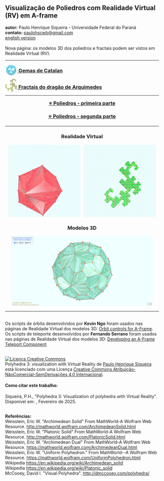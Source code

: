 <link rel="stylesheet" href="../scripts/style.css">
<meta charset="utf-8">
<link rel="icon" type="image/png" href="../catalangems/vr/salas/imagens/icone.png">
<h2>Visualização de Poliedros com Realidade Virtual (RV) em A-frame</h2>
<b>autor:</b> Paulo Henrique Siqueira - Universidade Federal do Paraná
<br><b>contato:</b> <a href="#"> paulohscwb@gmail.com </a>
<br><a href="https://paulohscwb.github.io/polyhedra3/">english version</a>
<br><br>Nova página: os modelos 3D dos poliedros e fractais podem ser vistos em Realidade Virtual (RV).
<hr>
<h3 style="margin-top:3px"><a target="_blank" href="../catalangems/pt-br/"><img src="../catalangems/vr/salas/imagens/icone.png" style="margin-bottom:-10px" width="40"> Gemas de Catalan</a></h3>
<h3 style="margin-top:3px"><a target="_blank" href="../dragon-archimedes/pt-br/"><img src="../dragon-archimedes/vr/salas/imagens/icone.png" style="margin-bottom:-10px" width="40"> Fractais do dragão de Arquimedes</a></h3>
<!--<h3 style="margin-top:3px"><a target="-blank" href="../fractal-catalan/pt-br/"><img src="../fractal-catalan/vr/salas/imagens/icone.png" style="margin-bottom:-10px" width="40"> Fractais de Catalan</a></h3>
<h3 style="margin-top:3px"><a target="-blank" href="../kites/pt-br/"><img src="../kites/vr/salas/imagens/icone.png" style="margin-bottom:-10px" width="40"> Estrelas com pipas</a></h3>
<h3 style="margin-top:3px"><a target="-blank" href="../deltahedra/pt-br/"><img src="../deltahedra/vr/salas/imagens/icone.png" style="margin-bottom:-10px" width="40"> Deltaedros</a></h3>
<h3 style="margin-top:3px"><a target="-blank" href="../unicorn-platonic/pt-br/"><img src="../unicorn-platonic/vr/salas/imagens/icone.png" style="margin-bottom:-10px" width="40"> Fractais do unicórnio de Platão</a></h3>
<h3 style="margin-top:3px"><a target="-blank" href="../dragon-catalan/pt-br/"><img src="../dragon-catalan/vr/salas/imagens/icone.png" style="margin-bottom:-10px" width="40"> Fractais do dragão de Catalan</a></h3>
<h3 style="margin-top:3px"><a target="-blank" href="../fractalnonconvex1/pt-br/"><img src="../fractalnonconvex1/vr/salas/imagens/icone.png" style="margin-bottom:-10px" width="40"> Fractais de poliedros não convexos</a></h3>
<h3 style="margin-top:3px"><a target="-blank" href="../truncated-archimedes/pt-br/"><img src="../truncated-archimedes/vr/salas/imagens/icone.png" style="margin-bottom:-10px" width="40"> Poliedros Arquimedianos truncados</a></h3>
<h3 style="margin-top:3px"><a target="-blank" href="../unicorn-catalan/pt-br/"><img src="../unicorn-catalan/vr/salas/imagens/icone.png" style="margin-bottom:-10px" width="40"> Fractais do unicórnio de Catalan</a></h3>
<h3 style="margin-top:3px"><a target="-blank" href="../dragon-nonconvex/pt-br/"><img src="../dragon-nonconvex/vr/salas/imagens/icone.png" style="margin-bottom:-10px" width="40"> Fractais de dragão de poliedros não convexos</a></h3>
<h3 style="margin-top:3px"><a target="-blank" href="../fractalnonconvex2/pt-br/"><img src="../fractalnonconvex2/vr/salas/imagens/icone.png" style="margin-bottom:-10px" width="40"> Fractais de poliedros não convexos 2</a></h3>
<h3 style="margin-top:3px"><a target="-blank" href="../unicorn-archimedes/pt-br/"><img src="../unicorn-archimedes/vr/salas/imagens/icone.png" style="margin-bottom:-10px" width="40"> Fractais do unicórnio de Arquimedes</a></h3>
<h3 style="margin-top:3px"><a target="-blank" href="../fractalnonconvex3/pt-br/"><img src="../fractalnonconvex3/vr/salas/imagens/icone.png" style="margin-bottom:-10px" width="40"> Fractais de poliedros não convexos 3</a></h3>
<h3 style="margin-top:3px"><a target="-blank" href="../truncated-catalan/pt-br/"><img src="../truncated-catalan/vr/salas/imagens/icone.png" style="margin-bottom:-10px" width="40"> Poliedros de Catalan truncados</a></h3>
<h3 style="margin-top:3px"><a target="-blank" href="../unicorn-nonconvex1/pt-br/"><img src="../unicorn-nonconvex1/vr/salas/imagens/icone.png" style="margin-bottom:-10px" width="40"> Fractais do unicórnio de poliedros não convexos</a></h3>
<h3 style="margin-top:3px"><a target="-blank" href="../dragon-nonconvex2/pt-br/"><img src="../dragon-nonconvex2/vr/salas/imagens/icone.png" style="margin-bottom:-10px" width="40"> Fractais de dragão de poliedros não convexos 2</a></h3>
<h3 style="margin-top:3px"><a target="-blank" href="../unicorn-nonconvex2/pt-br/"><img src="../unicorn-nonconvex2/vr/salas/imagens/icone.png" style="margin-bottom:-10px" width="40"> Fractais do unicórnio de poliedros não convexos 2</a></h3>
<h3 style="margin-top:3px"><a target="-blank" href="../fractalnonconvex4/pt-br/"><img src="../fractalnonconvex4/vr/salas/imagens/icone.png" style="margin-bottom:-10px" width="40"> Fractais de poliedros não convexos 4</a></h3>
<h3 style="margin-top:3px"><a target="-blank" href="../dragon-nonconvex3/pt-br/"><img src="../dragon-nonconvex3/vr/salas/imagens/icone.png" style="margin-bottom:-10px" width="40"> Fractais de dragão de poliedros não convexos 3</a></h3>
<h3 style="margin-top:3px"><a target="-blank" href="../fractalnonconvex5/pt-br/"><img src="../fractalnonconvex5/vr/salas/imagens/icone.png" style="margin-bottom:-10px" width="40"> Fractais de poliedros não convexos 5</a></h3>
<h3 style="margin-top:3px"><a target="-blank" href="../unicorn-nonconvex3/pt-br/"><img src="../unicorn-nonconvex3/vr/salas/imagens/icone.png" style="margin-bottom:-10px" width="40"> Fractais do unicórnio de poliedros não convexos 3</a></h3>
<h3 style="margin-top:3px"><a target="-blank" href="../fractalnonconvex6/pt-br/"><img src="../fractalnonconvex6/vr/salas/imagens/icone.png" style="margin-bottom:-10px" width="40"> Fractais de poliedros não convexos 6</a></h3>-->
<hr>
<!--<h3 style="margin-top:5px; text-align:center;"><a target="_blank" href="../todos/">&#x1f4c4; Lista completa dos poliedros</a></h3>-->
<h3 style="margin-top:5px; text-align:center;"><a target="_blank" href="../../polyhedra/pt-br/">&#x2B50; Poliedros - primeira parte</a></h3>
<h3 style="margin-top:5px; text-align:center;"><a target="_blank" href="../../polyhedra2/pt-br/">&#x2B50; Poliedros - segunda parte</a></h3>
<hr>
<h3 align="center">Realidade Virtual</h3>
<p align="center"><img src="../catalangems/vr/salas/videos/catalangems1.gif" style="max-width: 47%; border-radius:5px; margin-right:10px" loading="lazy"/><img src="../dragon-archimedes/vr/salas/videos/archimedes1.gif" style="max-width: 47%; border-radius:5px;" loading="lazy"/></p>
<h3 align="center">Modelos 3D</h3>
<p align="center"><img src="../catalangems/ar/example.png" style="max-width: 92%; border-radius:5px;" loading="lazy"/></p>
<hr>
<br>Os scripts de órbita desenvolvidos por <b>Kevin Ngo</b> foram usados nas páginas de Realidade Virtual dos modelos 3D: <a href="https://github.com/supermedium/superframe/tree/master/components/orbit-controls/" target="_blank"> Orbit controls for A-Frame</a>.
<br>Os scripts de teleporte desenvolvidos por <b>Fernando Serrano</b> foram usados nas páginas de Realidade Virtual dos modelos 3D: <a  href="https://aframe.io/blog/teleport-component/" target="_blank"> Developing an A-Frame Teleport Component</a>
<br>

<br><a rel="license" href="http://creativecommons.org/licenses/by-nc-nd/4.0/"><img alt="Licença Creative Commons" style="border-width:0" src="https://i.creativecommons.org/l/by-nc-nd/4.0/88x31.png" loading="lazy"/></a><br /><span xmlns:dct="http://purl.org/dc/terms/" property="dct:title">Polyhedra 3: visualization with Virtual Reality</span> de <a xmlns:cc="http://creativecommons.org/ns#" href="https://paulohscwb.github.io/polyhedra3/" property="cc:attributionName" rel="cc:attributionURL">Paulo Henrique Siqueira</a> está licenciado com uma Licença <a rel="license" href="http://creativecommons.org/licenses/by-nc-nd/4.0/">Creative Commons Atribuição-NãoComercial-SemDerivações 4.0 Internacional</a>.

<h4>Como citar este trabalho:</h4> 
<p>Siqueira, P.H., "Polyhedra 3: Visualization of polyhedra with Virtual Reality". Disponível em: <https://paulohscwb.github.io/polyhedra3/>, Fevereiro de 2025.</p>
<!--<a target="_blank" href="https://doi.org/10.5281/zenodo.12572969"><img src="https://zenodo.org/badge/DOI/10.5281/zenodo.12572969.svg" alt="DOI"></a>-->
<br><b>Referências:</b>
<br>Weisstein, Eric W. "Archimedean Solid" From MathWorld-A Wolfram Web Resource. <a href="http://mathworld.wolfram.com/ArchimedeanSolid.html" target="_blank">http://mathworld.wolfram.com/ArchimedeanSolid.html</a>
<br>Weisstein, Eric W. "Platonic Solid" From MathWorld-A Wolfram Web Resource. <a href="http://mathworld.wolfram.com/PlatonicSolid.html" target="_blank">http://mathworld.wolfram.com/PlatonicSolid.html</a>
<br>Weisstein, Eric W. "Archimedean Dual" From MathWorld-A Wolfram Web Resource. <a href="https://mathworld.wolfram.com/ArchimedeanDual.html" target="_blank">https://mathworld.wolfram.com/ArchimedeanDual.html</a>
<br>Weisstein, Eric W. "Uniform Polyhedron." From MathWorld--A Wolfram Web Resource. <a href="https://mathworld.wolfram.com/UniformPolyhedron.html" target="_blank">https://mathworld.wolfram.com/UniformPolyhedron.html</a>
<br>Wikipedia <a href="https://en.wikipedia.org/wiki/Archimedean_solid" target="_blank">https://en.wikipedia.org/wiki/Archimedean_solid</a>
<br>Wikipedia <a href="https://en.wikipedia.org/wiki/en.wikipedia.org/wiki/Platonic_solid" target="_blank">https://en.wikipedia.org/wiki/Platonic_solid</a>
<br>McCooey, David I. "Visual Polyhedra". <a href="http://dmccooey.com/polyhedra/" target="_blank">http://dmccooey.com/polyhedra/</a>
